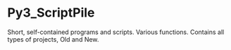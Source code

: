 # Py3_ScriptPile
Short, self-contained programs and scripts. Various functions. Contains all types of projects, Old and New.
